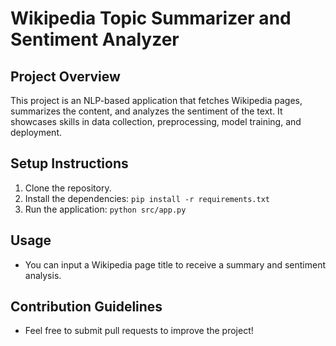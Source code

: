 # Wikipedia Topic Summarizer and Sentiment Analyzer

## Project Overview
This project is an NLP-based application that fetches Wikipedia pages, summarizes the content, and analyzes the sentiment of the text. It showcases skills in data collection, preprocessing, model training, and deployment.

## Setup Instructions
1. Clone the repository.
2. Install the dependencies: `pip install -r requirements.txt`
3. Run the application: `python src/app.py`

## Usage
- You can input a Wikipedia page title to receive a summary and sentiment analysis.

## Contribution Guidelines
- Feel free to submit pull requests to improve the project!
